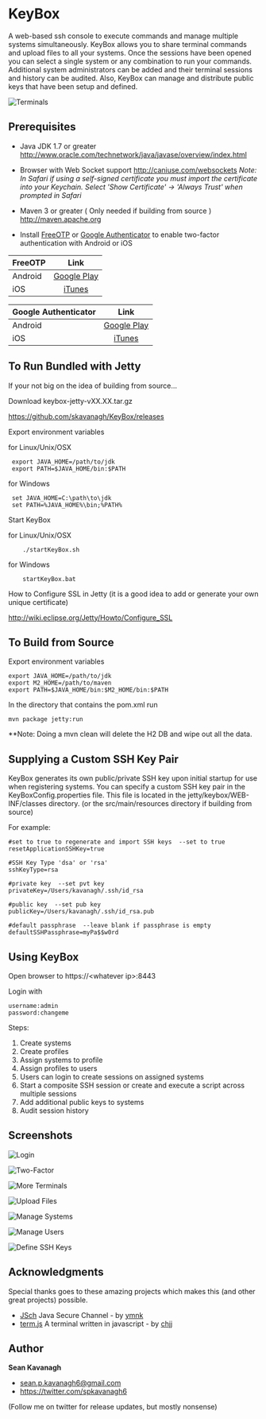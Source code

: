 KeyBox
======
A web-based ssh console to execute commands and manage multiple systems
simultaneously. KeyBox allows you to share terminal commands and upload files to
all your systems. Once the sessions have been opened you can select a single
system or any combination to run your commands.  Additional system
administrators can be added and their terminal sessions and history can be
audited. Also, KeyBox can manage and distribute public keys that have been setup
and defined.

![Terminals](http://sshkeybox.com/img/screenshots/medium/terms.png)

Prerequisites
-------------
* Java JDK 1.7 or greater
http://www.oracle.com/technetwork/java/javase/overview/index.html

* Browser with Web Socket support
http://caniuse.com/websockets *Note: In Safari if using a self-signed certificate you must import the certificate into your Keychain.
Select 'Show Certificate' -> 'Always Trust' when prompted in Safari*

* Maven 3 or greater  ( Only needed if building from source )
http://maven.apache.org

* Install [FreeOTP](https://fedorahosted.org/freeotp) or [Google Authenticator](https://github.com/google/google-authenticator) to enable two-factor authentication with Android or iOS

| FreeOTP       | Link                                                                                 |
|:------------- |:------------------------------------------------------------------------------------:|
| Android       | [Google Play](https://play.google.com/store/apps/details?id=org.fedorahosted.freeotp)|
| iOS           | [iTunes](https://itunes.apple.com/us/app/freeotp/id872559395)                        |

| Google Authenticator| Link                                                                                                                                                                                   |
|:------------------- |:--------------------------------------------------------------------------------------------------------------------------------------------------------------------------------------:|
| Android             | [Google Play](https://play.google.com/store/apps/details?id=com.google.android.apps.authenticator2)|
| iOS                 | [iTunes](https://itunes.apple.com/us/app/google-authenticator/id388497605)                                                                                                              |

To Run Bundled with Jetty
------
If your not big on the idea of building from source...

Download keybox-jetty-vXX.XX.tar.gz

https://github.com/skavanagh/KeyBox/releases

Export environment variables

for Linux/Unix/OSX

     export JAVA_HOME=/path/to/jdk
     export PATH=$JAVA_HOME/bin:$PATH

for Windows

     set JAVA_HOME=C:\path\to\jdk
     set PATH=%JAVA_HOME%\bin;%PATH%

Start KeyBox

for Linux/Unix/OSX

        ./startKeyBox.sh

for Windows

        startKeyBox.bat

How to Configure SSL in Jetty
(it is a good idea to add or generate your own unique certificate)

http://wiki.eclipse.org/Jetty/Howto/Configure_SSL

To Build from Source
------
Export environment variables

    export JAVA_HOME=/path/to/jdk
    export M2_HOME=/path/to/maven
    export PATH=$JAVA_HOME/bin:$M2_HOME/bin:$PATH

In the directory that contains the pom.xml run

	mvn package jetty:run

**Note: Doing a mvn clean will delete the H2 DB and wipe out all the data.

Supplying a Custom SSH Key Pair
------
KeyBox generates its own public/private SSH key upon initial startup for use when registering systems.  You can specify a custom SSH key pair in the KeyBoxConfig.properties file.  This file is located in the jetty/keybox/WEB-INF/classes directory. (or the src/main/resources directory if building from source)

For example:

	#set to true to regenerate and import SSH keys  --set to true
	resetApplicationSSHKey=true

	#SSH Key Type 'dsa' or 'rsa'
    sshKeyType=rsa

	#private key  --set pvt key
    privateKey=/Users/kavanagh/.ssh/id_rsa

	#public key  --set pub key
	publicKey=/Users/kavanagh/.ssh/id_rsa.pub
	
	#default passphrase  --leave blank if passphrase is empty
	defaultSSHPassphrase=myPa$$w0rd

Using KeyBox
------
Open browser to https://\<whatever ip\>:8443

Login with

	username:admin
	password:changeme

Steps:

1. Create systems
2. Create profiles
3. Assign systems to profile
4. Assign profiles to users
5. Users can login to create sessions on assigned systems
6. Start a composite SSH session or create and execute a script across multiple sessions
7. Add additional public keys to systems
8. Audit session history

Screenshots
-----------
![Login](http://sshkeybox.com/img/screenshots/medium/login.png)

![Two-Factor](http://sshkeybox.com/img/screenshots/medium/two-factor.png)

![More Terminals](http://sshkeybox.com/img/screenshots/medium/more_terms.png)

![Upload Files](http://sshkeybox.com/img/screenshots/medium/upload_files.png)

![Manage Systems](http://sshkeybox.com/img/screenshots/medium/manage_systems.png)

![Manage Users](http://sshkeybox.com/img/screenshots/medium/manage_users.png)

![Define SSH Keys](http://sshkeybox.com/img/screenshots/medium/manage_keys.png)

Acknowledgments
------
Special thanks goes to these amazing projects which makes this (and other great projects) possible.

+ [JSch](http://www.jcraft.com/jsch) Java Secure Channel - by [ymnk](https://github.com/ymnk)
+ [term.js](https://github.com/chjj/term.js) A terminal written in javascript - by [chjj](https://github.com/chjj)

Author
------
**Sean Kavanagh**

+ sean.p.kavanagh6@gmail.com
+ https://twitter.com/spkavanagh6

(Follow me on twitter for release updates, but mostly nonsense)



